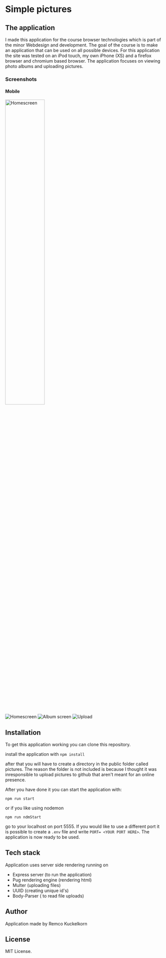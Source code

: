 # Simple pictures

## The application

I made this application for the course browser technologies which is part of the minor Webdesign and development. The goal of the course is to make an application that can be used on all possible devices. For this application the site was tested on an iPod touch, my own iPhone (XS) and a firefox browser and chromium based browser. The application focuses on viewing photo albums and uploading pictures.

### Screenshots

#### Mobile

<img src="./docs/assets/2.png" alt="Homescreen" width=50% height=50%>

![Homescreen](./docs/assets/2.png)
![Album screen](./docs/assets/1.png)
![Upload](./docs/assets/3.png)

## Installation

To get this application working you can clone this repository.

install the application with `npm install`

after that you will have to create a directory in the public folder called pictures. The reason the folder is not included is because I thought it was inresponsible to upload pictures to github that aren't meant for an online presence.

After you have done it you can start the application with:

```cli
npm run start
```

or if you like using nodemon

```cli
npm run ndmStart
```

go to your localhost on port 5555. If you would like to use a different port it is possible to create a `.env` file and write `PORT= <YOUR PORT HERE>`. The application is now ready to be used.

## Tech stack

Application uses server side rendering running on

- Express server (to run the application)
- Pug rendering engine (rendering html)
- Multer (uploading files)
- UUID (creating unique id's)
- Body-Parser ( to read file uploads)

## Author

Application made by Remco Kuckelkorn

## License

MIT License.
